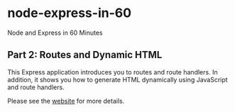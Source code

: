 # node-express-in-60

Node and Express in 60 Minutes

## Part 2: Routes and Dynamic HTML

This Express application introduces you to routes and route handlers. In addition, it shows you how to generate HTML dynamically using JavaScript and route handlers.

Please see the
[website](http://timdrichards.github.io/node-express-in-60) for more details.
